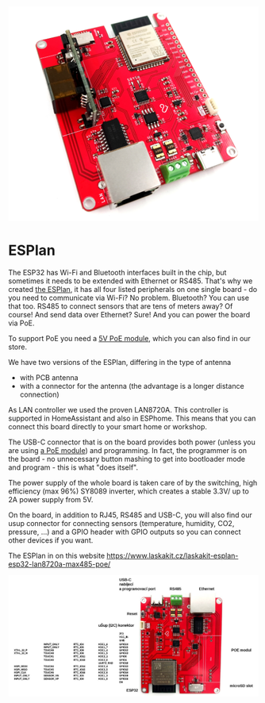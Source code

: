 ![ESPlan](https://github.com/LaskaKit/ESPlan/blob/main/img/ESPlan%20(1).jpg)

# ESPlan
The ESP32 has Wi-Fi and Bluetooth interfaces built in the chip, but sometimes it needs to be extended with Ethernet or RS485. That's why we created [the ESPlan](https://www.laskakit.cz/laskakit-esplan-esp32-lan8720a-max485-poe/), it has all four listed peripherals on one single board - do you need to communicate via Wi-Fi? No problem. Bluetooth? You can use that too. RS485 to connect sensors that are tens of meters away? Of course! And send data over Ethernet? Sure! And you can power the board via PoE.

To support PoE you need a [5V PoE module](https://www.laskakit.cz/sdapo-dp1435-poe-modul-ieee-802-3af-5v-2-4a/), which you can also find in our store.

We have two versions of the ESPlan, differing in the type of antenna
- with PCB antenna
- with a connector for the antenna (the advantage is a longer distance connection)

As LAN controller we used the proven LAN8720A. This controller is supported in HomeAssistant and also in ESPhome. This means that you can connect this board directly to your smart home or workshop.

The USB-C connector that is on the board provides both power (unless you are using [a PoE module](https://www.laskakit.cz/sdapo-dp1435-poe-modul-ieee-802-3af-5v-2-4a/)) and programming. In fact, the programmer is on the board - no unnecessary button mashing to get into bootloader mode and program - this is what "does itself".

The power supply of the whole board is taken care of by the switching, high efficiency (max 96%) SY8089 inverter, which creates a stable 3.3V/ up to 2A power supply from 5V.

On the board, in addition to RJ45, RS485 and USB-C, you will also find our usup connector for connecting sensors (temperature, humidity, CO2, pressure, ...) and a GPIO header with GPIO outputs so you can connect other devices if you want.

The ESPlan in on this website https://www.laskakit.cz/laskakit-esplan-esp32-lan8720a-max485-poe/

![ESPlan pinout](https://github.com/LaskaKit/ESPlan/blob/main/img/ESPlan_pinout.JPG)

